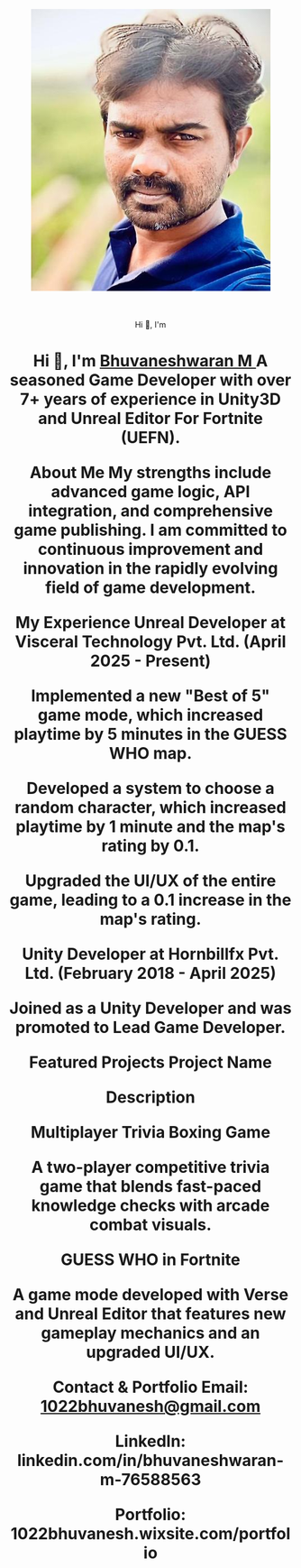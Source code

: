<div align="center">

 [![MastHead](https://github.com/bhuvanesh22/bhuvanesh22/blob/267259c18eb6d6d6813ccc32befc4635b1f2bf2a/dp.jpeg)](https://bhuvanesh22.github.io/)

<br/>
<br/>
Hi 👋, I'm <h1 align="center">Hi 👋, I'm <a href=https://www.linkedin.com/in/bhuvaneshwaran-m-76588563/" target="_blank"> Bhuvaneshwaran M </a> </> A seasoned Game Developer with over 7+ years of experience in Unity3D and Unreal Editor For Fortnite (UEFN).

About Me My strengths include advanced game logic, API integration, and comprehensive game publishing. I am committed to continuous improvement and innovation in the rapidly evolving field of game development.

My Experience Unreal Developer at Visceral Technology Pvt. Ltd. (April 2025 - Present)

Implemented a new "Best of 5" game mode, which increased playtime by 5 minutes in the GUESS WHO map.

Developed a system to choose a random character, which increased playtime by 1 minute and the map's rating by 0.1.

Upgraded the UI/UX of the entire game, leading to a 0.1 increase in the map's rating.

Unity Developer at Hornbillfx Pvt. Ltd. (February 2018 - April 2025)

Joined as a Unity Developer and was promoted to Lead Game Developer.

Featured Projects Project Name

Description

Multiplayer Trivia Boxing Game

A two-player competitive trivia game that blends fast-paced knowledge checks with arcade combat visuals.

<b>GUESS WHO in Fortnite</b>

A game mode developed with Verse and Unreal Editor that features new gameplay mechanics and an upgraded UI/UX.

Contact & Portfolio Email: 1022bhuvanesh@gmail.com

LinkedIn: linkedin.com/in/bhuvaneshwaran-m-76588563

Portfolio: 1022bhuvanesh.wixsite.com/portfolio
